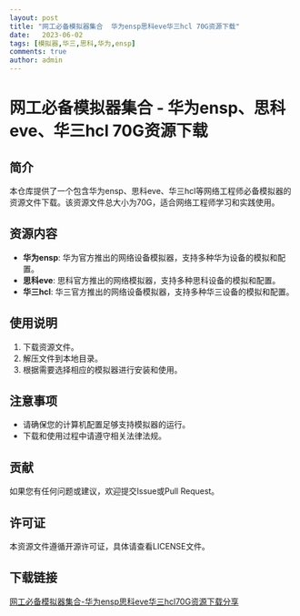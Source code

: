 ```yaml
---
layout: post
title: "网工必备模拟器集合  华为ensp思科eve华三hcl 70G资源下载"
date:   2023-06-02
tags: [模拟器,华三,思科,华为,ensp]
comments: true
author: admin
---
```

# 网工必备模拟器集合 - 华为ensp、思科eve、华三hcl 70G资源下载

## 简介
本仓库提供了一个包含华为ensp、思科eve、华三hcl等网络工程师必备模拟器的资源文件下载。该资源文件总大小为70G，适合网络工程师学习和实践使用。

## 资源内容
- **华为ensp**: 华为官方推出的网络设备模拟器，支持多种华为设备的模拟和配置。
- **思科eve**: 思科官方推出的网络模拟器，支持多种思科设备的模拟和配置。
- **华三hcl**: 华三官方推出的网络设备模拟器，支持多种华三设备的模拟和配置。

## 使用说明
1. 下载资源文件。
2. 解压文件到本地目录。
3. 根据需要选择相应的模拟器进行安装和使用。

## 注意事项
- 请确保您的计算机配置足够支持模拟器的运行。
- 下载和使用过程中请遵守相关法律法规。

## 贡献
如果您有任何问题或建议，欢迎提交Issue或Pull Request。

## 许可证
本资源文件遵循开源许可证，具体请查看LICENSE文件。

## 下载链接

[网工必备模拟器集合-华为ensp思科eve华三hcl70G资源下载分享](https://pan.quark.cn/s/4c08d3a4a629)